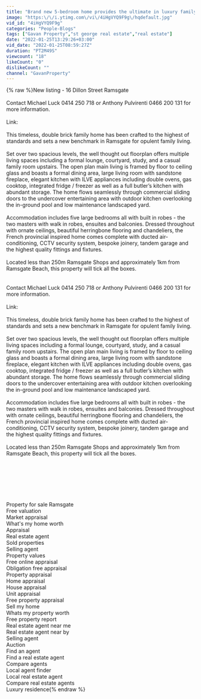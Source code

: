 ```yaml
---
title: "Brand new 5-bedroom home provides the ultimate in luxury family living - Ramsgate - For Sale"
image: "https:\/\/i.ytimg.com\/vi\/4iHgVYQ9F9g\/hqdefault.jpg"
vid_id: "4iHgVYQ9F9g"
categories: "People-Blogs"
tags: ["Gavan Property","st george real estate","real estate"]
date: "2022-01-25T13:29:26+03:00"
vid_date: "2022-01-25T08:59:27Z"
duration: "PT2M49S"
viewcount: "18"
likeCount: "0"
dislikeCount: ""
channel: "GavanProperty"
---
```

{% raw %}New listing - 16 Dillon Street Ramsgate<br /><br />Contact Michael Luck 0414 250 718 or Anthony Pulvirenti 0466 200 131 for more information.<br /><br />Link: <br /><br />This timeless, double brick family home has been crafted to the highest of standards and sets a new benchmark in Ramsgate for opulent family living. <br /><br />Set over two spacious levels, the well thought out floorplan offers multiple living spaces including a formal lounge, courtyard, study, and a casual family room upstairs. The open plan main living is framed by floor to ceiling glass and boasts a formal dining area, large living room with sandstone fireplace, elegant kitchen with ILVE appliances including double ovens, gas cooktop, integrated fridge / freezer as well as a full butler’s kitchen with abundant storage. The home flows seamlessly through commercial sliding doors to the undercover entertaining area with outdoor kitchen overlooking the in-ground pool and low maintenance landscaped yard. <br /><br />Accommodation includes five large bedrooms all with built in robes - the two masters with walk in robes, ensuites and balconies. Dressed throughout with ornate ceilings, beautiful herringbone flooring and chandeliers, the French provincial inspired home comes complete with ducted air-conditioning, CCTV security system, bespoke joinery, tandem garage and the highest quality fittings and fixtures. <br /><br />Located less than 250m Ramsgate Shops and approximately 1km from Ramsgate Beach, this property will tick all the boxes. <br /><br /><br />Contact Michael Luck 0414 250 718 or Anthony Pulvirenti 0466 200 131 for more information.<br /><br />Link:<br /><br />This timeless, double brick family home has been crafted to the highest of standards and sets a new benchmark in Ramsgate for opulent family living. <br /><br />Set over two spacious levels, the well thought out floorplan offers multiple living spaces including a formal lounge, courtyard, study, and a casual family room upstairs. The open plan main living is framed by floor to ceiling glass and boasts a formal dining area, large living room with sandstone fireplace, elegant kitchen with ILVE appliances including double ovens, gas cooktop, integrated fridge / freezer as well as a full butler’s kitchen with abundant storage. The home flows seamlessly through commercial sliding doors to the undercover entertaining area with outdoor kitchen overlooking the in-ground pool and low maintenance landscaped yard. <br /><br />Accommodation includes five large bedrooms all with built in robes - the two masters with walk in robes, ensuites and balconies. Dressed throughout with ornate ceilings, beautiful herringbone flooring and chandeliers, the French provincial inspired home comes complete with ducted air-conditioning, CCTV security system, bespoke joinery, tandem garage and the highest quality fittings and fixtures. <br /><br />Located less than 250m Ramsgate Shops and approximately 1km from Ramsgate Beach, this property will tick all the boxes. <br /><br /><br /><br /><br /><br /><br /><br />Property for sale Ramsgate <br />Free valuation<br />Market appraisal<br />What's my home worth<br />Appraisal<br />Real estate agent<br />Sold properties<br />Selling agent<br />Property values<br />Free online appraisal<br />Obligation free appraisal<br />Property appraisal<br />Home appraisal<br />House appraisal<br />Unit appraisal<br />Free property appraisal<br />Sell my home<br />Whats my property worth<br />Free property report<br />Real estate agent near me<br />Real estate agent near by<br />Selling agent<br />Auction<br />Find an agent<br />Find a real estate agent<br />Compare agents<br />Local agent finder<br />Local real estate agent<br />Compare real estate agents<br />Luxury residence{% endraw %}
